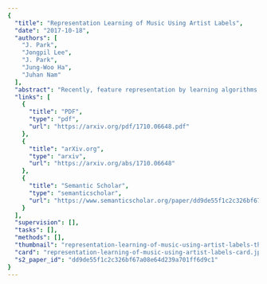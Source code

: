 ```yaml
---
{
  "title": "Representation Learning of Music Using Artist Labels",
  "date": "2017-10-18",
  "authors": [
    "J. Park",
    "Jongpil Lee",
    "J. Park",
    "Jung-Woo Ha",
    "Juhan Nam"
  ],
  "abstract": "Recently, feature representation by learning algorithms has drawn great attention. In the music domain, it is either unsupervised or supervised by semantic labels such as music genre. However, finding discriminative features in an unsupervised way is challenging, and supervised feature learning using semantic labels may involve noisy or expensive annotation. In this paper, we present a feature learning approach that utilizes artist labels attached in every single music track as an objective meta data. To this end, we train a deep convolutional neural network to classify audio tracks into a large number of artists. We regard it as a general feature extractor and apply it to artist recognition, genre classification and music auto-tagging in transfer learning settings. The results show that the proposed approach outperforms or is comparable to previous state-of-the-art methods, indicating that the proposed approach effectively captures general music audio features.",
  "links": [
    {
      "title": "PDF",
      "type": "pdf",
      "url": "https://arxiv.org/pdf/1710.06648.pdf"
    },
    {
      "title": "arXiv.org",
      "type": "arxiv",
      "url": "https://arxiv.org/abs/1710.06648"
    },
    {
      "title": "Semantic Scholar",
      "type": "semanticscholar",
      "url": "https://www.semanticscholar.org/paper/dd9de55f1c2c326bf67a08e64d239a701ff6d9c1"
    }
  ],
  "supervision": [],
  "tasks": [],
  "methods": [],
  "thumbnail": "representation-learning-of-music-using-artist-labels-thumb.jpg",
  "card": "representation-learning-of-music-using-artist-labels-card.jpg",
  "s2_paper_id": "dd9de55f1c2c326bf67a08e64d239a701ff6d9c1"
}
---
```


